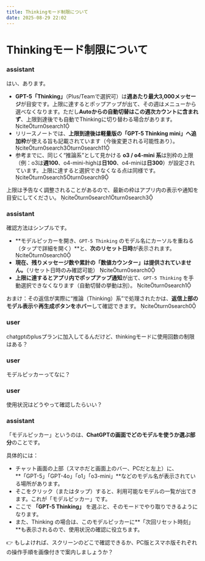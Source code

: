 ```yaml
---
title: Thinkingモード制限について
date: 2025-08-29 22:02
---
```


# Thinkingモード制限について

### assistant  

はい、あります。

- **GPT-5「Thinking」**（Plus/Teamで選択可）は**週あたり最大3,000メッセージ**が目安です。上限に達するとポップアップが出て、その週はメニューから選べなくなります。ただし**Autoからの自動切替はこの週次カウントに含まれず**、上限到達後でも自動でThinkingに切り替わる場合があります。 citeturn0search1  
- リリースノートでは、**上限到達後は軽量版の「GPT-5 Thinking mini」へ追加枠**が使える旨も記載されています（今後変更される可能性あり）。 citeturn0search3turn0search11  
- 参考までに、同じく“推論系”として見かける **o3 / o4-mini 系**は別枠の上限（例：o3は**週100**、o4-mini-highは**日100**、o4-miniは**日300**）が設定されています。上限に達すると選択できなくなる点は同様です。 citeturn0search5turn0search9

上限は予告なく調整されることがあるので、最新の枠はアプリ内の表示や通知を目安にしてください。 citeturn0search1turn0search3

### assistant  

確認方法はシンプルです。

- **モデルピッカーを開き、`GPT-5 Thinking` のモデル名にカーソルを重ねる（タップで詳細を開く）**と、**次のリセット日時**が表示されます。 citeturn0search0  
- **現在、残りメッセージ数や累計の「数値カウンター」は提供されていません。**（リセット日時のみ確認可能） citeturn0search0  
- **上限に達するとアプリ内でポップアップ通知**が出て、`GPT-5 Thinking` を手動選択できなくなります（自動切替の挙動は別）。 citeturn0search1  

おまけ：その返信が実際に“推論（Thinking）系”で処理されたかは、**返信上部のモデル表示**や**再生成ボタンをホバー**して確認できます。 citeturn0search0

### user  

chatgptのplusプランに加入してるんだけど、thinkingモードに使用回数の制限はある？

### user  

モデルピッカーってなに？

### user  

使用状況はどうやって確認したらいい？

### assistant  

「モデルピッカー」というのは、**ChatGPTの画面でどのモデルを使うか選ぶ部分**のことです。  

具体的には：  
- チャット画面の上部（スマホだと画面上のバー、PCだと左上）に、  
  **「GPT-5」「GPT-4o」「o1」「o3-mini」**などのモデル名が表示されている場所があります。  
- そこをクリック（またはタップ）すると、利用可能なモデルの一覧が出てきます。これが「モデルピッカー」です。  
- ここで **「GPT-5 Thinking」** を選ぶと、そのモードでやり取りできるようになります。  
- また、Thinking の場合は、このモデルピッカーに**「次回リセット時刻」**も表示されるので、使用状況の確認に役立ちます。  

👉 もしよければ、スクリーンのどこで確認できるか、PC版とスマホ版それぞれの操作手順を画像付きで案内しましょうか？
